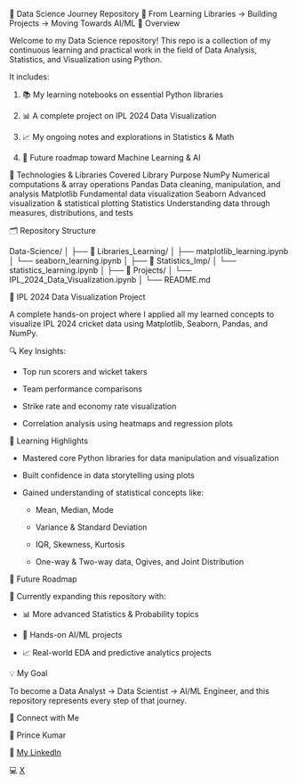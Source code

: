 🧠 Data Science Journey Repository
🚀 From Learning Libraries → Building Projects → Moving Towards AI/ML
📌 Overview

Welcome to my Data Science repository!
This repo is a collection of my continuous learning and practical work in the field of Data Analysis, Statistics, and Visualization using Python.

It includes:

1. 📚 My learning notebooks on essential Python libraries

2. 📊 A complete project on IPL 2024 Data Visualization

3. 📈 My ongoing notes and explorations in Statistics & Math

4. 🤖 Future roadmap toward Machine Learning & AI

🧰 Technologies & Libraries Covered
Library	Purpose
NumPy	Numerical computations & array operations
Pandas	Data cleaning, manipulation, and analysis
Matplotlib	Fundamental data visualization
Seaborn	Advanced visualization & statistical plotting
Statistics	Understanding data through measures, distributions, and tests

🗂 Repository Structure

Data-Science/
│
├── 📁 Libraries_Learning/
│   ├── matplotlib_learning.ipynb
│   └── seaborn_learning.ipynb
│
├── 📁 Statistics_Imp/
│   └── statistics_learning.ipynb
│
├── 📁 Projects/
│   └── IPL_2024_Data_Visualization.ipynb
│
└── README.md

🏏 IPL 2024 Data Visualization Project

A complete hands-on project where I applied all my learned concepts to visualize IPL 2024 cricket data using Matplotlib, Seaborn, Pandas, and NumPy.

🔍 Key Insights:

- Top run scorers and wicket takers

- Team performance comparisons

- Strike rate and economy rate visualization

- Correlation analysis using heatmaps and regression plots

📘 Learning Highlights

- Mastered core Python libraries for data manipulation and visualization

- Built confidence in data storytelling using plots

- Gained understanding of statistical concepts like:

  - Mean, Median, Mode

  - Variance & Standard Deviation
  
  - IQR, Skewness, Kurtosis
  
  - One-way & Two-way data, Ogives, and Joint Distribution

🔮 Future Roadmap

🚧 Currently expanding this repository with:

- 📊 More advanced Statistics & Probability topics

- 🤖 Hands-on AI/ML projects

- 📈 Real-world EDA and predictive analytics projects

💡 My Goal

To become a Data Analyst → Data Scientist → AI/ML Engineer,
and this repository represents every step of that journey.

🤝 Connect with Me

👤 Prince Kumar

🔗 [My LinkedIn](https://www.linkedin.com/in/prince-kumar-139a032b6/)

💻 [X](https://x.com/PrinceY11966929)
